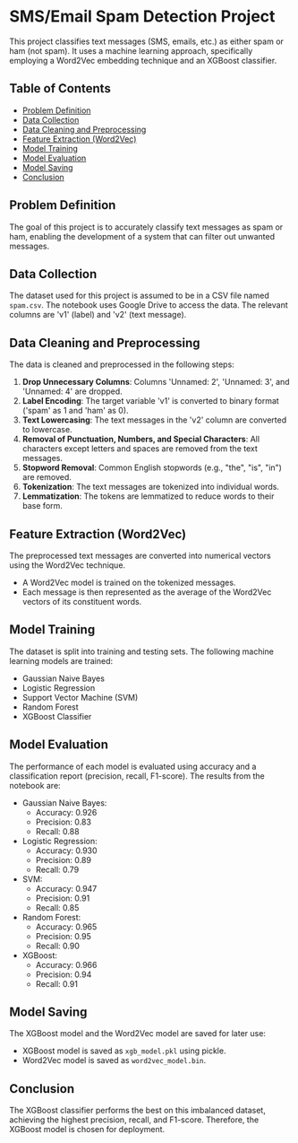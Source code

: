 # SMS/Email Spam Detection Project

This project classifies text messages (SMS, emails, etc.) as either spam or ham (not spam).  It uses a machine learning approach, specifically employing a Word2Vec embedding technique and an XGBoost classifier.

## Table of Contents

* [Problem Definition](#problem-definition)
* [Data Collection](#data-collection)
* [Data Cleaning and Preprocessing](#data-cleaning-and-preprocessing)
* [Feature Extraction (Word2Vec)](#feature-extraction-word2vec)
* [Model Training](#model-training)
* [Model Evaluation](#model-evaluation)
* [Model Saving](#model-saving)
* [Conclusion](#conclusion)

## Problem Definition

The goal of this project is to accurately classify text messages as spam or ham, enabling the development of a system that can filter out unwanted messages.

## Data Collection

The dataset used for this project is assumed to be in a CSV file named `spam.csv`. The notebook uses Google Drive to access the data.  The relevant columns are 'v1' (label) and 'v2' (text message).

## Data Cleaning and Preprocessing

The data is cleaned and preprocessed in the following steps:

1.  **Drop Unnecessary Columns**: Columns 'Unnamed: 2', 'Unnamed: 3', and 'Unnamed: 4' are dropped.
2.  **Label Encoding**: The target variable 'v1' is converted to binary format ('spam' as 1 and 'ham' as 0).
3.  **Text Lowercasing**: The text messages in the 'v2' column are converted to lowercase.
4.  **Removal of Punctuation, Numbers, and Special Characters**:  All characters except letters and spaces are removed from the text messages.
5.  **Stopword Removal**: Common English stopwords (e.g., "the", "is", "in") are removed.
6.  **Tokenization**: The text messages are tokenized into individual words.
7.  **Lemmatization**: The tokens are lemmatized to reduce words to their base form.

## Feature Extraction (Word2Vec)

The preprocessed text messages are converted into numerical vectors using the Word2Vec technique.

* A Word2Vec model is trained on the tokenized messages.
* Each message is then represented as the average of the Word2Vec vectors of its constituent words.

## Model Training

The dataset is split into training and testing sets.  The following machine learning models are trained:

* Gaussian Naive Bayes
* Logistic Regression
* Support Vector Machine (SVM)
* Random Forest
* XGBoost Classifier

## Model Evaluation

The performance of each model is evaluated using accuracy and a classification report (precision, recall, F1-score).  The results from the notebook are:

* Gaussian Naive Bayes:
    * Accuracy: 0.926
    * Precision: 0.83
    * Recall: 0.88
* Logistic Regression:
    * Accuracy: 0.930
    * Precision: 0.89
    * Recall: 0.79
* SVM:
    * Accuracy: 0.947
    * Precision: 0.91
    * Recall: 0.85
* Random Forest:
    * Accuracy: 0.965
    * Precision: 0.95
    * Recall: 0.90
* XGBoost:
    * Accuracy: 0.966
    * Precision: 0.94
    * Recall: 0.91

## Model Saving

The XGBoost model and the Word2Vec model are saved for later use:

* XGBoost model is saved as `xgb_model.pkl` using pickle.
* Word2Vec model is saved as `word2vec_model.bin`.

## Conclusion

The XGBoost classifier performs the best on this imbalanced dataset, achieving the highest precision, recall, and F1-score.  Therefore, the XGBoost model is chosen for deployment.
